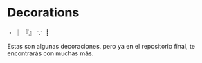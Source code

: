 # Decorations

・
｜
『』
 ∵ 
┋

Estas son algunas decoraciones, pero ya en el repositorio final, te encontrarás con muchas más.
